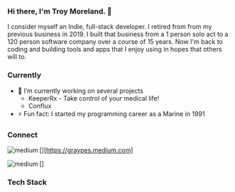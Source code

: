 ### Hi there, I'm Troy Moreland. 👋

I consider myself an Indie, full-stack developer.  I retired from from my previous business in 2019.  I built that business from a 1 person solo act to a 120 person software company over a course of 15 years.  Now I'm back to coding and building tools and apps that I enjoy using in hopes that others will to.

### Currently

- 🔭 I’m currently working on several projects
  - KeeperRx - Take control of your medical life!
  - Conflux
- ⚡ Fun fact: I started my programming career as a Marine in 1991

### Connect

[<img align="left" alt="medium" src="https://img.shields.io/badge/medium-%2312100E.svg?&style=for-the-badge&logo=medium&logoColor=white" />][https://graypes.medium.com]

[<img align="left" alt="medium" src="https://img.shields.io/badge/Discord-7289DA?style=for-the-badge&logo=discord&logoColor=white" />]

### Tech Stack
